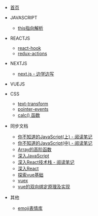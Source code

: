 * [首页](README.md)
* JAVASCRIPT
    * [this指向解析](java-script/this.md)
* REACTJS
    * [react-hook](react/React-hook.md)
    * [redux-actions](react/redux-actions.md)
* NEXTJS
    * [next.js - 边学边写](react/nextJs.md)
* VUEJS

* CSS
    * [text-transform](css/text-transform.md)
    * [pointer-events](css/pointer-events.md)
    * [calc() 函数](css/calc().md)
* 同步文档
    * [你不知道的JavaScript(上) - 阅读笔记](sync-docs/javascript/你不知道的JavaScript_上.md)
    * [你不知道的JavaScript(中) - 阅读笔记](sync-docs/javascript/你不知道的JavaScript_中.md)
    * [Array的高阶函数](sync-docs/javascript/数组的reduce_filter.md)
    * [深入JavaScript](sync-docs/javascript/深入JavaScript.md)
    * [深入React技术栈 - 阅读笔记](sync-docs/react/%5B深入React技术栈%5D笔记.md)
    * [深入React](sync-docs/react/深入React.md)
    * [探索vue基础](sync-docs/vue/Vue-梳理.md)
    * [vuex](sync-docs/vue/vuex.md)
    * [vue的双向绑定原理及实现](sync-docs/vue/Vue的双向绑定原理及实现.md)
*  其他
    * [emoji表情库](other/emoji.md)